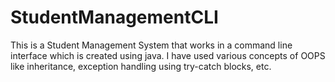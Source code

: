 # StudentManagementCLI
This is a Student Management System that works in a command line interface which is created using java.
I have used various concepts of OOPS like inheritance, exception handling using try-catch blocks, etc.
